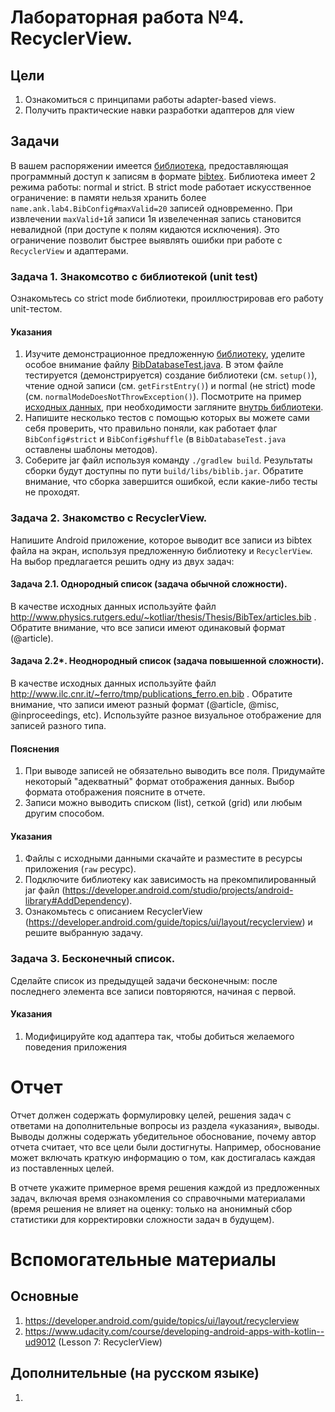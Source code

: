 # Лабораторная работа №4. RecyclerView.

## Цели
1. Ознакомиться с принципами работы adapter-based views.
1. Получить практические навки разработки адаптеров для view

## Задачи

В вашем распоряжении имеется [библиотека](biblib), предоставляющая программный доступ к записям в формате [bibtex](http://www.bibtex.org). Библиотека имеет 2 режима работы: normal и strict. В strict mode работает искусственное ограничение: в памяти нельзя хранить более `name.ank.lab4.BibConfig#maxValid=20` записей одновременно. При извлечении `maxValid+1`й записи 1я извелеченная запись становится невалидной (при доступе к полям кидаются исключения). Это ограничение позволит быстрее выявлять ошибки при работе с `RecyclerView` и адаптерами.

### Задача 1. Знакомсотво с библиотекой (unit test)
Ознакомьтесь со strict mode библиотеки, проиллюстрировав его работу unit-тестом.

#### Указания
1. Изучите демонстрационное предложенную [библиотеку](biblib), уделите особое внимание файлу [BibDatabaseTest.java](biblib/src/test/java/name/ank/lab4/BibDatabaseTest.java). В этом файле тестируется (демонстрируется) создание библиотеки (см. `setup()`), чтение одной записи (см. `getFirstEntry()`) и normal (не strict) mode (см. `normalModeDoesNotThrowException()`). Посмотрите на пример [исходных данных](biblib/src/test/resources/references.bib), при необходимости загляните [внутрь библиотеки](biblib/src/main/java/name/ank/lab4).
1. Напишите несколько тестов с помощью которых вы можете сами себя проверить, что правильно поняли, как работает флаг `BibConfig#strict` и `BibConfig#shuffle` (в `BibDatabaseTest.java` оставлены шаблоны методов).
1. Соберите jar файл используя команду `./gradlew build`. Результаты сборки будут доступны по пути `build/libs/biblib.jar`. Обратите внимание, что сборка завершится ошибкой, если какие-либо тесты не проходят.

### Задача 2. Знакомство с RecyclerView.
Напишите Android приложение, которое выводит все записи из bibtex файла на экран, используя предложенную библиотеку и `RecyclerView`. На выбор предлагается решить одну из двух задач: 

#### Задача 2.1. Однородный список (задача обычной сложности).
В качестве исходных данных используйте файл http://www.physics.rutgers.edu/~kotliar/thesis/Thesis/BibTex/articles.bib . Обратите внимание, что все записи имеют одинаковый формат (@article).

#### Задача 2.2*. Неоднородный список (задача повышенной сложности).
В качестве исходных данных используйте файл http://www.ilc.cnr.it/~ferro/tmp/publications_ferro.en.bib . Обратите внимание, что записи имеют разный формат (@article, @misc, @inproceedings, etc). Используйте разное визуальное отображение для записей разного типа.


#### Пояснения
1. При выводе записей не обязательно выводить все поля. Придумайте некоторый "адекватный" формат отображения данных. Выбор формата отображения поясните в отчете.
1. Записи можно выводить списком (list), сеткой (grid) или любым другим способом.

#### Указания
1. Файлы с исходными данными скачайте и разместите в ресурсы приложения (`raw` ресурс).
1. Подключите библиотеку как зависимость на прекомпилированный jar файл (https://developer.android.com/studio/projects/android-library#AddDependency).
1. Ознакомьтесь с описанием RecyclerView (https://developer.android.com/guide/topics/ui/layout/recyclerview) и решите выбранную задачу. 

### Задача 3. Бесконечный список.
Сделайте список из предыдущей задачи бесконечным: после последнего элемента все записи повторяются, начиная с первой. 

#### Указания
1. Модифицируйте код адаптера так, чтобы добиться желаемого поведения приложения

# Отчет
Отчет должен содержать формулировку целей, решения задач с ответами на дополнительные вопросы из раздела «указания», выводы. Выводы должны содержать убедительное обоснование, почему автор отчета считает, что все цели были достигнуты. Например, обоснование может включать краткую информацию о том, как достигалась каждая из поставленных целей.

В отчете укажите примерное время решения каждой из предложенных задач, включая время ознакомления со справочными материалами (время решения не влияет на оценку: только на анонимный сбор статистики для корректировки сложности задач в будущем).

# Вспомогательные материалы
## Основные
1. https://developer.android.com/guide/topics/ui/layout/recyclerview
1. https://www.udacity.com/course/developing-android-apps-with-kotlin--ud9012 (Lesson 7: RecyclerView)

## Дополнительные (на русском языке)
1. 
